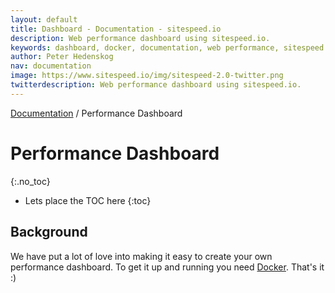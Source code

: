 ```yaml
---
layout: default
title: Dashboard - Documentation - sitespeed.io
description: Web performance dashboard using sitespeed.io.
keywords: dashboard, docker, documentation, web performance, sitespeed.io
author: Peter Hedenskog
nav: documentation
image: https://www.sitespeed.io/img/sitespeed-2.0-twitter.png
twitterdescription: Web performance dashboard using sitespeed.io.
---
```


[Documentation](/documentation/) / Performance Dashboard

# Performance Dashboard
{:.no_toc}

* Lets place the TOC here
{:toc}


## Background
We have put a lot of love into making it easy to create your own performance dashboard. To get it up and running you need [Docker](https://www.docker.com/). That's it :)
